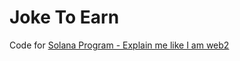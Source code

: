 # Joke To Earn

Code for [Solana Program - Explain me like I am web2](https://mwrites.hashnode.dev/your-first-solana-program)
